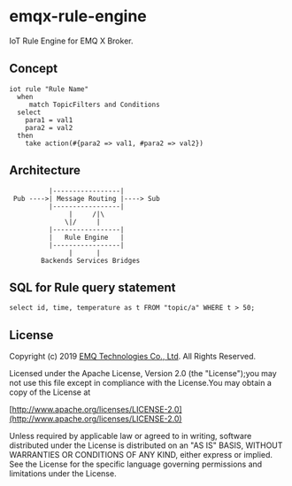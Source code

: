 
# emqx-rule-engine

IoT Rule Engine for EMQ X Broker.

## Concept

```
iot rule "Rule Name"
  when
     match TopicFilters and Conditions
  select
    para1 = val1
    para2 = val2
  then
    take action(#{para2 => val1, #para2 => val2})
```

## Architecture

```
          |-----------------|
 Pub ---->| Message Routing |----> Sub
          |-----------------|
               |     /|\
              \|/     |
          |-----------------|
          |   Rule Engine   |
          |-----------------|
               |      |
        Backends Services Bridges
```

## SQL for Rule query statement

```
select id, time, temperature as t FROM "topic/a" WHERE t > 50;
```

## License

Copyright (c) 2019 [EMQ Technologies Co., Ltd](https://emqx.io). All Rights Reserved.

Licensed under the Apache License, Version 2.0 (the "License");you may not use this file except in compliance with the License.You may obtain a copy of the License at

[http://www.apache.org/licenses/LICENSE-2.0](http://www.apache.org/licenses/LICENSE-2.0)

Unless required by applicable law or agreed to in writing, software distributed under the License is distributed on an "AS IS" BASIS, WITHOUT WARRANTIES OR CONDITIONS OF ANY KIND, either express or implied.
See the License for the specific language governing permissions and limitations under the License.

